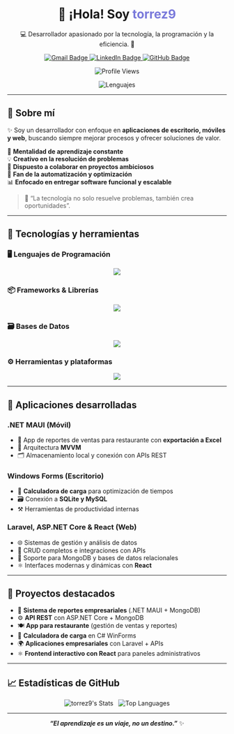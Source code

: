 <h1 align="center">👋 ¡Hola! Soy <span style="color:#7A7ADB;">torrez9</span></h1>
<p align="center">💻 Desarrollador apasionado por la tecnología, la programación y la eficiencia. 🚀</p>

<!-- BADGES -->
<p align="center">
  <a href="mailto:darwincarballo82@gmail.com">
    <img src="https://img.shields.io/badge/Gmail-D14836?style=for-the-badge&logo=gmail&logoColor=white" alt="Gmail Badge"/>
  </a>
  <a href="https://www.linkedin.com/in/tu-linkedin">
    <img src="https://img.shields.io/badge/LinkedIn-0077B5?style=for-the-badge&logo=linkedin&logoColor=white" alt="LinkedIn Badge"/>
  </a>
  <a href="https://github.com/torrez9">
    <img src="https://img.shields.io/badge/GitHub-181717?style=for-the-badge&logo=github&logoColor=white" alt="GitHub Badge"/>
  </a>
</p>

<p align="center">
  <img src="https://visitor-badge.laobi.icu/badge?page_id=torrez9.torrez9" alt="Profile Views"/>
</p>

<div align="center">
  <img src="https://skillicons.dev/icons?i=dotnet,cs,php,python,ts,js,cpp,bash,sql" alt="Lenguajes" />
</div>

---

## 🚀 Sobre mí

✨ Soy un desarrollador con enfoque en **aplicaciones de escritorio, móviles y web**, buscando siempre mejorar procesos y ofrecer soluciones de valor.

🧠 **Mentalidad de aprendizaje constante**  
💡 **Creativo en la resolución de problemas**  
🤝 **Dispuesto a colaborar en proyectos ambiciosos**  
🔧 **Fan de la automatización y optimización**  
📊 **Enfocado en entregar software funcional y escalable**

> 🎯 “La tecnología no solo resuelve problemas, también crea oportunidades”.

---

## 🧰 Tecnologías y herramientas

### 🖥️ Lenguajes de Programación

<div align="center">
  <img src="https://skillicons.dev/icons?i=cs,cpp,python,js,ts,php,bash,sql" />
</div>

### 📦 Frameworks & Librerías

<div align="center">
  <img src="https://skillicons.dev/icons?i=dotnet,laravel,django,nodejs,express,react,jquery,bootstrap" />
</div>

### 🗃️ Bases de Datos

<div align="center">
  <img src="https://skillicons.dev/icons?i=mysql,postgres,mongodb,sqlite" />
</div>

### ⚙️ Herramientas y plataformas

<div align="center">
  <img src="https://skillicons.dev/icons?i=github,docker,postman,html,css,linux" />
</div>

---

## 📱 Aplicaciones desarrolladas

### .NET MAUI (Móvil)
- 📲 App de reportes de ventas para restaurante con **exportación a Excel**
- 🧱 Arquitectura **MVVM**
- 🗂️ Almacenamiento local y conexión con APIs REST

### Windows Forms (Escritorio)
- 🧮 **Calculadora de carga** para optimización de tiempos
- 🗃️ Conexión a **SQLite y MySQL**
- ⚒️ Herramientas de productividad internas

### Laravel, ASP.NET Core & React (Web)
- 🌐 Sistemas de gestión y análisis de datos
- 🔄 CRUD completos e integraciones con APIs
- 💾 Soporte para MongoDB y bases de datos relacionales
- ⚛️ Interfaces modernas y dinámicas con **React**

---

## 🚩 Proyectos destacados

- 🧾 **Sistema de reportes empresariales** (.NET MAUI + MongoDB)  
- ⚙️ **API REST** con ASP.NET Core + MongoDB  
- 🍽️ **App para restaurante** (gestión de ventas y reportes)  
- 🧮 **Calculadora de carga** en C# WinForms  
- 🌍 **Aplicaciones empresariales** con Laravel + APIs  
- ⚛️ **Frontend interactivo con React** para paneles administrativos

---

## 📈 Estadísticas de GitHub

<p align="center">
  <img src="https://github-readme-stats.vercel.app/api?username=torrez9&show_icons=true&count_private=true&hide=prs&theme=tokyonight&border_radius=12&title_color=7A7ADB&icon_color=F8D866&text_color=C5C5C5&bg_color=0,000000,130F40" alt="torrez9's Stats"/>
  &nbsp;
  <img src="https://github-readme-stats.vercel.app/api/top-langs/?username=torrez9&layout=compact&theme=tokyonight&hide=others" alt="Top Languages"/>
</p>

---

<div align="center">
  <b><i>“El aprendizaje es un viaje, no un destino.”</i></b> ✨  
</div>

